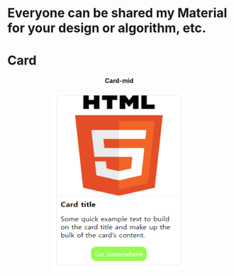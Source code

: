 # Everyone can be shared my Material for your design or algorithm, etc.

<h1>Card</h1>
<center>
  <h4>Card-mid</h4>
  <img src="./img/card-mid.png" width = '300' height = '400'/>
</center>
